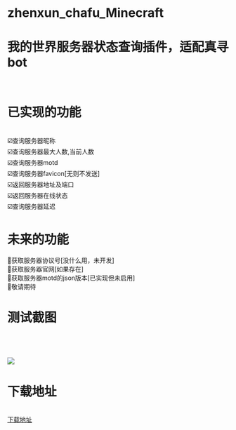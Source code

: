 # zhenxun_chafu_Minecraft
<h1>我的世界服务器状态查询插件，适配真寻bot</h1></br>
<h1>已实现的功能</h1></br>
☑️查询服务器昵称</br>
☑️查询服务器最大人数,当前人数</br>
☑️查询服务器motd</br>
☑️查询服务器favicon[无则不发送]</br>
☑️返回服务器地址及端口</br>
☑️返回服务器在线状态</br>
☑️查询服务器延迟</br>
<h1>未来的功能</h1>
🔳获取服务器协议号[没什么用，未开发]</br>
🔳获取服务器官网[如果存在]</br>
🔳获取服务器motd的json版本[已实现但未启用]</br>
🔳敬请期待</br>
<h1>测试截图<h1></br>
<img src="https://user-images.githubusercontent.com/104612722/200799085-739149f2-533b-464c-97fd-2572858d201d.png"</br>
<h1>下载地址</h1></br>
<a href ="https://github.com/YiRanEL/zhenxun_chafu_Minecraft/releases">下载地址</a>
